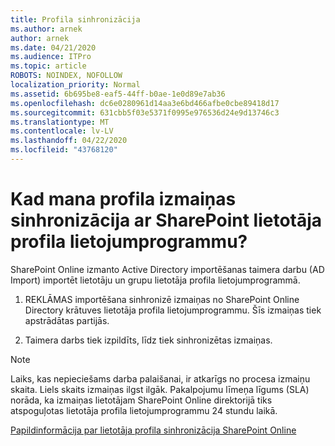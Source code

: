 ```yaml
---
title: Profila sinhronizācija
ms.author: arnek
author: arnek
ms.date: 04/21/2020
ms.audience: ITPro
ms.topic: article
ROBOTS: NOINDEX, NOFOLLOW
localization_priority: Normal
ms.assetid: 6b695be8-eaf5-44ff-b0ae-1e0d89e7ab36
ms.openlocfilehash: dc6e0280961d14aa3e6bd466afbe0cbe89418d17
ms.sourcegitcommit: 631cbb5f03e5371f0995e976536d24e9d13746c3
ms.translationtype: MT
ms.contentlocale: lv-LV
ms.lasthandoff: 04/22/2020
ms.locfileid: "43768120"
---
```

# <a name="when-do-my-profile-changes-sync-to-the-sharepoint-user-profile-application"></a>Kad mana profila izmaiņas sinhronizācija ar SharePoint lietotāja profila lietojumprogrammu?

SharePoint Online izmanto Active Directory importēšanas taimera darbu (AD Import) importēt lietotāju un grupu lietotāja profila lietojumprogrammā. 
  
1. REKLĀMAS importēšana sinhronizē izmaiņas no SharePoint Online Directory krātuves lietotāja profila lietojumprogrammu. Šīs izmaiņas tiek apstrādātas partijās.
    
2. Taimera darbs tiek izpildīts, līdz tiek sinhronizētas izmaiņas.
    
> [!NOTE]
> Laiks, kas nepieciešams darba palaišanai, ir atkarīgs no procesa izmaiņu skaita. Liels skaits izmaiņas ilgst ilgāk. Pakalpojumu līmeņa līgums (SLA) norāda, ka izmaiņas lietotājam SharePoint Online direktorijā tiks atspoguļotas lietotāja profila lietojumprogrammu 24 stundu laikā. 
  
[Papildinformācija par lietotāja profila sinhronizācija SharePoint Online](https://go.microsoft.com/fwlink/?linkid=875671)
  


